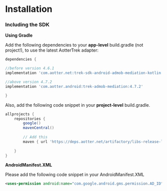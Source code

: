 # Installation

### Including the SDK

**Using Gradle**

Add the following dependencies to your **app-level** build.gradle (not project!), to use the latest AotterTrek adapter:

```groovy
dependencies {

//before version 4.6.1
implementation 'com.aotter.net:trek-sdk-android-admob-mediation-kotlin:4.6.1'

//above version 4.7.2
implementation 'com.aotter.android:trek-admob-mediation:4.7.2'

}
```

Also, add the following code snippet in your **project-level** build.gradle.

```groovy
allprojects {
    repositories {
        google()
        mavenCentral()
        
        // Add this
        maven { url 'https://deps.aotter.net/artifactory/libs-release-local' }
        
    }
}
```

**AndroidManifest.XML**

Please add the following code snippet in your AndroidManifest.XML

```xml
<uses-permission android:name="com.google.android.gms.permission.AD_ID" />
```
